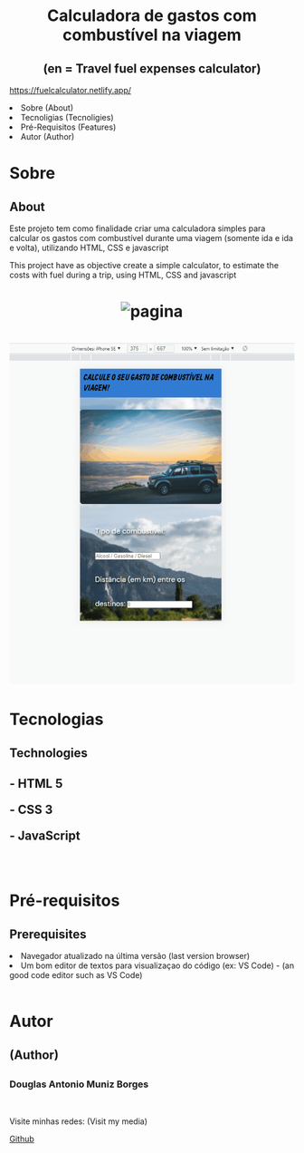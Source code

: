 <h1 align="center">Calculadora de gastos com combustível na viagem</h1>
<h2 align="center">(en = Travel fuel expenses calculator)</h2>
<div>
<a href="https://fuelcalculator.netlify.app" target="_blank" rel="noopener noreferrer">https://fuelcalculator.netlify.app/</a>
  <p align="left">
    <li> Sobre (About)</li>
    <li>Tecnoligias (Tecnoligies)</li>
    <li>Pré-Requisitos (Features)</li>
    <li>Autor (Author)</li>
  </p>
</div>
<div>
<h1>Sobre</h1>
  <h2>About</h2>
    <p> Este projeto tem como finalidade criar uma calculadora simples para calcular os gastos com combustível durante uma viagem (somente ida e ida e volta), utilizando HTML, CSS e javascript</p>
    <p>This project have as objective create a simple calculator, to estimate the costs with fuel during a trip, using HTML, CSS and javascript</p>

<h1 align="center">
  <img src="./github/pageWorking.gif" alt=pagina title=pagina/>
</h1>
</div>
 
<div>
<h1 align="center">
  <img src="./github/mobileWorking.gif" alt=pagina title=pagina/>
</h1>
</div>
<h1>Tecnologias</h1>
<h2>Technologies<h2>

<p>- HTML 5</p>
<p>- CSS 3</p>
<p>- JavaScript</p>
<br>

<h1>Pré-requisitos</h1>
  <h2>Prerequisites</h2>
  <li>Navegador atualizado na última versão (last version browser)</li>
  <li>Um bom editor de textos para visualizaçao do código (ex: VS Code) - (an good code editor such as VS Code)</li><br>

<h1>Autor</h1>
  <h2>(Author)<h2>
  <h3>Douglas Antonio Muniz Borges</h3><br>
  <p>Visite minhas redes: (Visit my media)</p>
  <a href="https://github.com/douglasamb">Github
